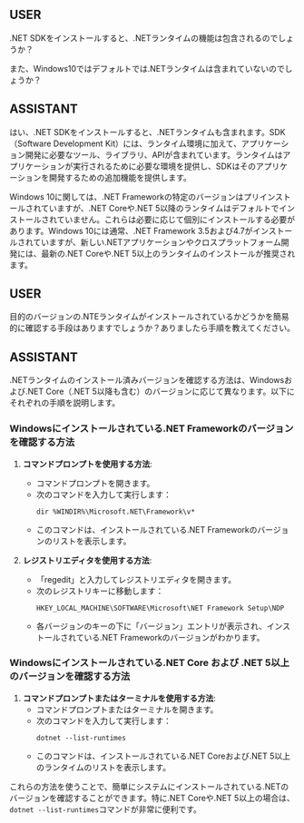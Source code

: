 ## USER
.NET SDKをインストールすると、.NETランタイムの機能は包含されるのでしょうか？

また、Windows10ではデフォルトでは.NETランタイムは含まれていないのでしょうか？

## ASSISTANT
はい、.NET SDKをインストールすると、.NETランタイムも含まれます。SDK（Software Development Kit）には、ランタイム環境に加えて、アプリケーション開発に必要なツール、ライブラリ、APIが含まれています。ランタイムはアプリケーションが実行されるために必要な環境を提供し、SDKはそのアプリケーションを開発するための追加機能を提供します。

Windows 10に関しては、.NET Frameworkの特定のバージョンはプリインストールされていますが、.NET Coreや.NET 5以降のランタイムはデフォルトでインストールされていません。これらは必要に応じて個別にインストールする必要があります。Windows 10には通常、.NET Framework 3.5および4.7がインストールされていますが、新しい.NETアプリケーションやクロスプラットフォーム開発には、最新の.NET Coreや.NET 5以上のランタイムのインストールが推奨されます。

## USER
目的のバージョンの.NTEランタイムがインストールされているかどうかを簡易的に確認する手段はありますでしょうか？ありましたら手順を教えてください。

## ASSISTANT
.NETランタイムのインストール済みバージョンを確認する方法は、Windowsおよび.NET Core（.NET 5以降も含む）のバージョンに応じて異なります。以下にそれぞれの手順を説明します。

### Windowsにインストールされている.NET Frameworkのバージョンを確認する方法
1. **コマンドプロンプトを使用する方法**:
   - コマンドプロンプトを開きます。
   - 次のコマンドを入力して実行します：
     ```
     dir %WINDIR%\Microsoft.NET\Framework\v*
     ```
   - このコマンドは、インストールされている.NET Frameworkのバージョンのリストを表示します。

2. **レジストリエディタを使用する方法**:
   - 「regedit」と入力してレジストリエディタを開きます。
   - 次のレジストリキーに移動します：
     ```
     HKEY_LOCAL_MACHINE\SOFTWARE\Microsoft\NET Framework Setup\NDP
     ```
   - 各バージョンのキーの下に「バージョン」エントリが表示され、インストールされている.NET Frameworkのバージョンがわかります。

### Windowsにインストールされている.NET Core および .NET 5以上のバージョンを確認する方法
1. **コマンドプロンプトまたはターミナルを使用する方法**:
   - コマンドプロンプトまたはターミナルを開きます。
   - 次のコマンドを入力して実行します：
     ```
     dotnet --list-runtimes
     ```
   - このコマンドは、インストールされている.NET Coreおよび.NET 5以上のランタイムのリストを表示します。

これらの方法を使うことで、簡単にシステムにインストールされている.NETのバージョンを確認することができます。特に.NET Coreや.NET 5以上の場合は、`dotnet --list-runtimes`コマンドが非常に便利です。